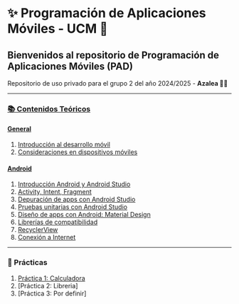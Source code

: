 # **✨ Programación de Aplicaciones Móviles - UCM 📱**

## Bienvenidos al repositorio de **Programación de Aplicaciones Móviles (PAD)**

Repositorio de uso privado para el grupo 2 del año 2024/2025 - **Azalea 🌸📖**

---

### [📚 Contenidos Teóricos](Contenidos_Teoricos)

#### [General](Contenidos_Teoricos/General)
1. [Introducción al desarrollo móvil](Contenidos_Teoricos/General/02_01_Introduccion_desarrollo_movil.pdf)
2. [Consideraciones en dispositivos móviles](Contenidos_Teoricos/General/02_02_Consideraciones.pdf)

#### [Android](/Contenidos_Teoricos/Android)
1. [Introducción Android y Android Studio](/Contenidos_Teoricos/Android/01_EmpezandoConAndroidStudio.pdf)
2. [Activity, Intent, Fragment](/Contenidos_Teoricos/Android/02_ActivityIntentFragment.pdf)
3. [Depuración de apps con Android Studio](/Contenidos_Teoricos/Android/03_The%20Android%20Studio%20debugger.pdf)
4. [Pruebas unitarias con Android Studio](/Contenidos_Teoricos/Android/04_Testing.pdf)
5. [Diseño de apps con Android: Material Design](/Contenidos_Teoricos/Android/05_MaterialDesign.pdf)
6. [Librerías de compatibilidad](/Contenidos_Teoricos/Android/06_SupportLibraries.pdf)
7. [RecyclerView](/Contenidos_Teoricos/Android/07_RecyclerView.pdf)
8. [Conexión a Internet](/Contenidos_Teoricos/Android/08_Internet%20connection.pdf)

---

### 🚀 Prácticas
1. [Práctica 1: Calculadora](Practica1-Calculadora)
2. [Práctica 2: Libreria]
3. [Práctica 3: Por definir] 
